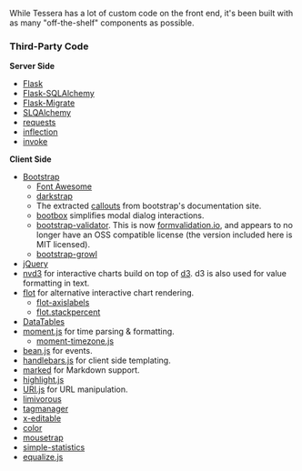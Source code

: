 While Tessera has a lot of custom code on the front end, it's been
built with as many "off-the-shelf" components as possible.

### Third-Party Code ###

**Server Side**

* [Flask](http://flask.pocoo.org/)
* [Flask-SQLAlchemy](http://pythonhosted.org/Flask-SQLAlchemy/)
* [Flask-Migrate](https://github.com/miguelgrinberg/Flask-Migrate)
* [SLQAlchemy](http://www.sqlalchemy.org/)
* [requests](https://github.com/kennethreitz/requests)
* [inflection](https://github.com/jpvanhal/inflection)
* [invoke](https://github.com/pyinvoke/invoke)

**Client Side**

* [Bootstrap](http://getbootstrap.com/)
  * [Font Awesome](http://fortawesome.github.com/Font-Awesome/)
  * [darkstrap](https://github.com/danneu/darkstrap)
  * The extracted
    [callouts](https://gist.github.com/matthiasg/6153853) from
    bootstrap's documentation site.
  * [bootbox](http://bootboxjs.com/) simplifies modal dialog interactions.
  * [bootstrap-validator](http://bootstrapvalidator.com/). This is now
    [formvalidation.io](https://github.com/formvalidation/), and
    appears to no longer have an OSS compatible license (the version
    included here is MIT licensed).
  * [bootstrap-growl](https://github.com/mouse0270/bootstrap-growl)
* [jQuery](http://jquery.com/)
* [nvd3](https://github.com/novus/nvd3) for interactive charts build
  on top of [d3](http://d3js.org). d3 is also used for value
  formatting in text.
* [flot](http://www.flotcharts.org/) for alternative interactive chart
  rendering.
  * [flot-axislabels](https://github.com/mikeslim7/flot-axislabels)
  * [flot.stackpercent](https://github.com/skeleton9/flot.stackpercent)
* [DataTables](http://datatables.net/)
* [moment.js](http://momentjs.com/) for time parsing & formatting.
  * [moment-timezone.js](http://momentjs.com/timezone/)
* [bean.js](https://github.com/fat/bean) for events.
* [handlebars.js](http://handlebarsjs.com/) for client side templating.
* [marked](https://github.com/chjj/marked) for Markdown support.
* [highlight.js](http://highlightjs.org/)
* [URI.js](https://github.com/medialize/URI.js) for URL manipulation.
* [limivorous](https://github.com/aalpern/limivorous)
* [tagmanager](https://github.com/max-favilli/tagmanager)
* [x-editable](http://vitalets.github.io/x-editable/)
* [color](https://github.com/harthur/color)
* [mousetrap](https://github.com/ccampbell/mousetrap)
* [simple-statistics](https://github.com/tmcw/simple-statistics)
* [equalize.js](https://github.com/tsvensen/equalize.js/)
